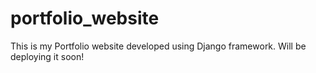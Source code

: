 # portfolio_website
This is my Portfolio website developed using Django framework. Will be deploying it soon!

